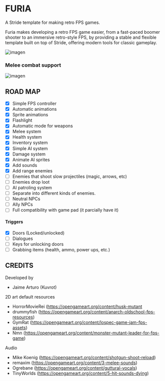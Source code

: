 # FURIA
A Stride template for making retro FPS games.

Furia makes developing a retro FPS game easier, from a fast-paced boomer shooter to an immersive retro-style FPS, by providing a stable and flexible template built on top of Stride, offering modern tools for classic gameplay.

![imagen](https://github.com/user-attachments/assets/856fb772-5e07-41df-bc44-07edb0ca130f)


### Melee combat support
![imagen](https://github.com/user-attachments/assets/0204ae4b-dda3-4c98-a1d4-2956f9226cbf)

## ROAD MAP
- [x] Simple FPS controller
- [x] Automatic animations
- [x] Sprite animations
- [x] Flashlight
- [x] Automatic mode for weapons
- [x] Melee system
- [x] Health system
- [x] Inventory system
- [x] Simple AI system
- [x] Damage system
- [x] Animate AI sprites
- [x] Add sounds
- [x] Add range enemies
- [ ] Enemies that shoot slow projectiles (magic, arrows, etc)
- [ ] Enemies drop loot
- [ ] AI patroling system
- [ ] Separate into different kinds of enemies.
- [ ] Neutral NPCs
- [ ] Ally NPCs
- [ ] Full compatibility with game pad (it parcially have it)

#### Triggers
- [x] Doors (Locked/unlocked)
- [ ] Dialogues
- [ ] Keys for unlocking doors
- [ ] Grabbing items (health, ammo, power ups, etc.)

## CREDITS
Developed by 
- Jaime Arturo (Kuvrot)

2D art default resources
- HorrorMovieRei (https://opengameart.org/content/husk-mutant
- drummyfish (https://opengameart.org/content/anarch-oldschool-fps-resources)
- GymRat (https://opengameart.org/content/lospec-game-jam-fps-assets)
- Nmn (https://opengameart.org/content/monster-mutant-leader-for-fps-game)

Audio
- Mike Koenig (https://opengameart.org/content/shotgun-shoot-reload)
- remaxim (https://opengameart.org/content/3-melee-sounds)
- Ogrebane (https://opengameart.org/content/guttural-vocals)
- TinyWorlds (https://opengameart.org/content/5-hit-sounds-dying)


 
